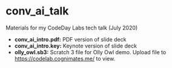 # conv_ai_talk
Materials for my CodeDay Labs tech talk (July 2020)

- **conv_ai_intro.pdf:** PDF version of slide deck
- **conv_ai_intro.key:** Keynote version of slide deck
- **olly_owl.sb3:** Scratch 3 file for Olly Owl demo. Upload file to https://codelab.cognimates.me/ to view.
